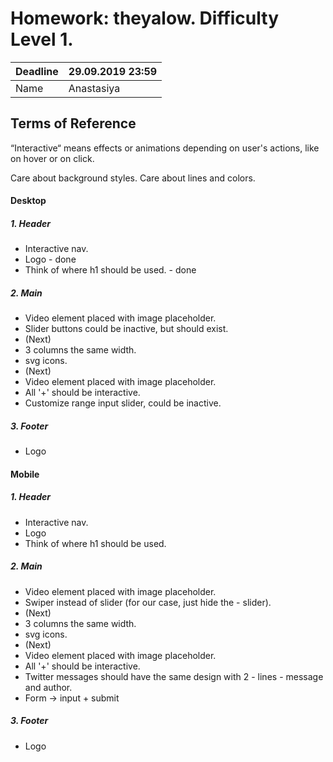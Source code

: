 # Homework: theyalow. Difficulty Level 1.

| Deadline | 29.09.2019 23:59 |
|----------|------------------|
| Name     | Anastasiya       |


## Terms of Reference
“Interactive“ means effects or animations depending on user's actions, like on hover or on click.

Care about background styles.
Care about lines and colors.

#### Desktop

##### 1. Header
- Interactive nav.
- Logo - done
- Think of where h1 should be used. - done
##### 2. Main
- Video element placed with image placeholder.
- Slider buttons could be inactive, but should exist.
- (Next)
- 3 columns the same width.
- svg icons.
- (Next)
- Video element placed with image placeholder.
- All '+' should be interactive.
- Customize range input slider, could be inactive.
##### 3. Footer
- Logo

#### Mobile

##### 1. Header
- Interactive nav.
- Logo
- Think of where h1 should be used.
##### 2. Main
- Video element placed with image placeholder.
- Swiper instead of slider (for our case, just hide the - slider).
- (Next)
- 3 columns the same width.
- svg icons.
- (Next)
- Video element placed with image placeholder.
- All '+' should be interactive.
- Twitter messages should have the same design with 2 - lines - message and author.
- Form -> input + submit
##### 3. Footer
- Logo